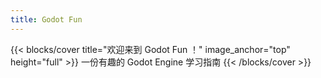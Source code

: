 ```yaml
---
title: Godot Fun
---
```


{{< blocks/cover title="欢迎来到 Godot Fun ！" image_anchor="top" height="full" >}}
一份有趣的 Godot Engine 学习指南
{{< /blocks/cover >}}
